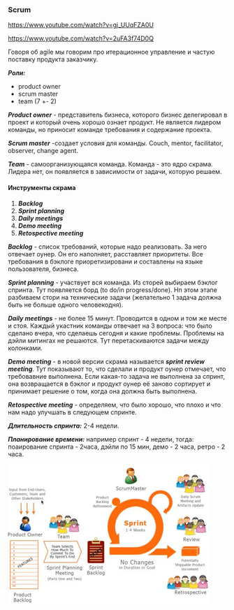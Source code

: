 ### Scrum
https://www.youtube.com/watch?v=gj_UUqFZA0U

https://www.youtube.com/watch?v=2uFA3f74D0Q


Говоря об agile мы говорим про итерационное управление и частую поставку продукта заказчику.

***Роли:***
- product owner
- scrum master
- team (7 +- 2)

***Product owner*** - представитель бизнеса, которого бизнес делегировал в проект и который очень хорошо ознает продукт. Не является лидером команды, но приносит команде требования и содержание проекта.

***Scrum master*** -создает условия для команды. Couch, mentor, facilitator, observer, change agent.

***Team*** - самоорганизующаяся команда.  Команда - это ядро скрама. Лидера нет, он появляется в зависимости от задачи, которую решаем.

#### Инструменты скрама
1. ***Backlog***
2. ***Sprint planning***
3. ***Daily meetings***
4. ***Demo meeting***
5. ***Retospective meeting***

***Backlog*** - список требований, которые надо реализовать. За него отвечает оунер. Он его наполняет, расставляет приоритеты. Все требования в бэклоге приоретизировани и составлены на языке пользователя, бизнеса.

***Sprint planning*** - участвует вся команда. Из сторей выбираем бэклог спринта. Тут появляется борд (to do/in progress/done). Нп этом этапе разбиваем стори на технические задачи (желательно 1 задача должна быть не больше одного человекодня).

***Daily meetings*** - не более 15 минут. Проводится в одном и том же месте и стоя. Каждый укастник команды отвечает на 3 вопроса: что было сделано вчера, что сделаешь сегодня и какие проблемы. Проблемы на дэйли митингах не решаются. Тут перетаскиваются задачи между колонками.

***Demo meeting*** - в новой версии скрама называется ***sprint review meeting***. Тут показывают то, что сделали и продукт оунер отмечает, что требовавние выполнена. Если какая-то задача не выполнена за спринт, она возвращается в бэклог и продукт оунер её заново сортирует и принимает решение о том, когда она должна быть выполнена.

***Retospective meeting*** - определяем, что было хорошо, что плохо и что нам надо улучшать в следующем спринте.


***Длительность спринта:*** 2-4 недели.

***Планирование времени:*** например спринт - 4 недели, тогда: поаирование спринта - 2часа, дэйли по 15 мин, демо - 2 часа, ретро - 2 часа.

![scrum](scrum.jpg)
